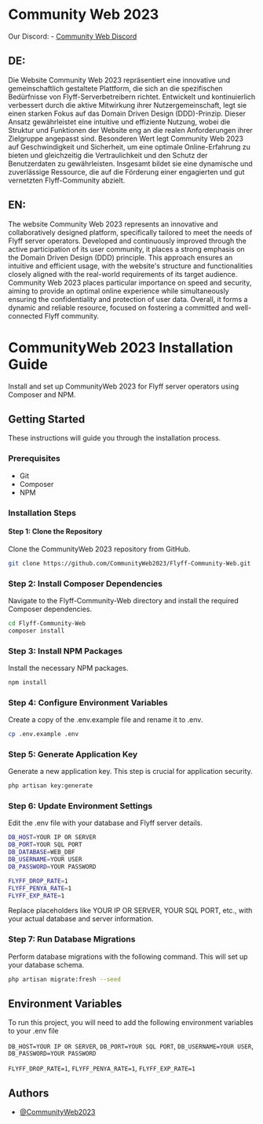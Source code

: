 
# Community Web 2023

Our Discord: - [Community Web Discord](https://discord.gg/Ww4ybKqEYT)


## DE:
Die Website Community Web 2023 repräsentiert eine innovative und gemeinschaftlich gestaltete Plattform, die sich an die spezifischen Bedürfnisse von Flyff-Serverbetreibern richtet. Entwickelt und kontinuierlich verbessert durch die aktive Mitwirkung ihrer Nutzergemeinschaft, legt sie einen starken Fokus auf das Domain Driven Design (DDD)-Prinzip. Dieser Ansatz gewährleistet eine intuitive und effiziente Nutzung, wobei die Struktur und Funktionen der Website eng an die realen Anforderungen ihrer Zielgruppe angepasst sind. Besonderen Wert legt Community Web 2023 auf Geschwindigkeit und Sicherheit, um eine optimale Online-Erfahrung zu bieten und gleichzeitig die Vertraulichkeit und den Schutz der Benutzerdaten zu gewährleisten. Insgesamt bildet sie eine dynamische und zuverlässige Ressource, die auf die Förderung einer engagierten und gut vernetzten Flyff-Community abzielt.


## EN:
The website Community Web 2023 represents an innovative and collaboratively designed platform, specifically tailored to meet the needs of Flyff server operators. Developed and continuously improved through the active participation of its user community, it places a strong emphasis on the Domain Driven Design (DDD) principle. This approach ensures an intuitive and efficient usage, with the website's structure and functionalities closely aligned with the real-world requirements of its target audience. Community Web 2023 places particular importance on speed and security, aiming to provide an optimal online experience while simultaneously ensuring the confidentiality and protection of user data. Overall, it forms a dynamic and reliable resource, focused on fostering a committed and well-connected Flyff community.
# CommunityWeb 2023 Installation Guide

Install and set up CommunityWeb 2023 for Flyff server operators using Composer and NPM.

## Getting Started

These instructions will guide you through the installation process.

### Prerequisites

- Git
- Composer
- NPM

### Installation Steps

#### Step 1: Clone the Repository

Clone the CommunityWeb 2023 repository from GitHub.

```bash
git clone https://github.com/CommunityWeb2023/Flyff-Community-Web.git
```

### Step 2: Install Composer Dependencies
Navigate to the Flyff-Community-Web directory and install the required Composer dependencies.
```bash
cd Flyff-Community-Web
composer install
```

### Step 3: Install NPM Packages
Install the necessary NPM packages.
```bash
npm install
```

### Step 4: Configure Environment Variables
Create a copy of the .env.example file and rename it to .env.
```bash
cp .env.example .env
```

### Step 5: Generate Application Key
Generate a new application key. This step is crucial for application security.
```bash
php artisan key:generate   
```

### Step 6: Update Environment Settings
Edit the .env file with your database and Flyff server details.
```bash
DB_HOST=YOUR IP OR SERVER
DB_PORT=YOUR SQL PORT
DB_DATABASE=WEB_DBF
DB_USERNAME=YOUR USER
DB_PASSWORD=YOUR PASSWORD

FLYFF_DROP_RATE=1
FLYFF_PENYA_RATE=1
FLYFF_EXP_RATE=1
```
Replace placeholders like YOUR IP OR SERVER, YOUR SQL PORT, etc., with your actual database and server information.


### Step 7: Run Database Migrations
Perform database migrations with the following command. This will set up your database schema.
```bash
php artisan migrate:fresh --seed
```



## Environment Variables

To run this project, you will need to add the following environment variables to your .env file

`DB_HOST=YOUR IP OR SERVER`,
`DB_PORT=YOUR SQL PORT`,
`DB_USERNAME=YOUR USER`,
`DB_PASSWORD=YOUR PASSWORD`

`FLYFF_DROP_RATE=1`,
`FLYFF_PENYA_RATE=1`,
`FLYFF_EXP_RATE=1`


## Authors

- [@CommunityWeb2023](https://github.com/CommunityWeb2023)

